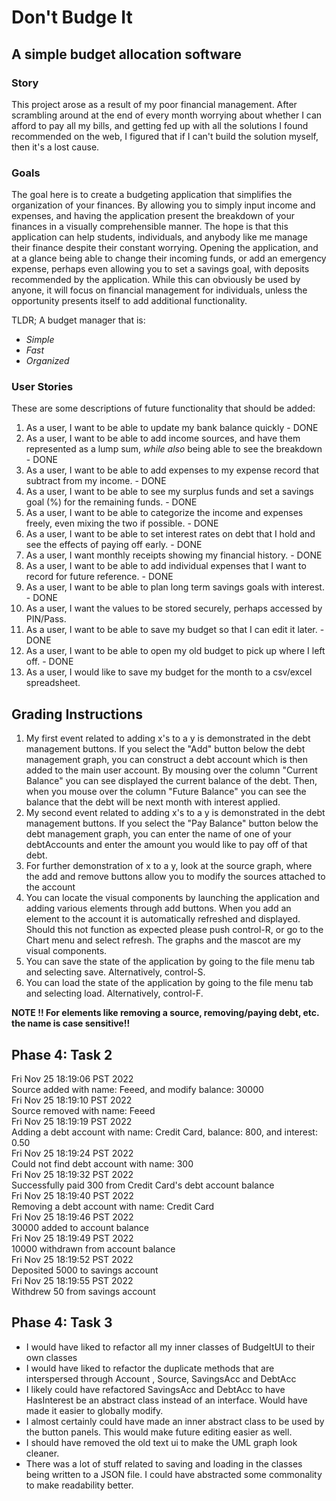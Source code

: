 # Don't Budge It

## A simple budget allocation software

### Story
This project arose as a result of my poor financial management. After scrambling around at the end of
every month worrying about whether I can afford to pay all my bills, and getting fed up with all the
solutions I found recommended on the web, I figured that if I can't build the solution myself, then
it's a lost cause.


### Goals
The goal here is to create a budgeting application that simplifies the organization of your finances.
By allowing you to simply input income and expenses, and having the application present the breakdown of your
finances in a visually comprehensible manner. The hope is that this application
can help students, individuals, and anybody like me manage their finance despite their constant worrying.
Opening the application, and at a glance being able to change their incoming funds, or add an emergency expense,
perhaps even allowing you to set a savings goal, with deposits recommended by the application. While this can obviously
be used by anyone, it will focus on financial management for individuals, unless the opportunity presents itself 
to add additional functionality.

TLDR; A budget manager that is:
- *Simple*
- *Fast*
- *Organized*

### User Stories
These are some descriptions of future functionality that should be added:

1. As a user, I want to be able to update my bank balance quickly - DONE
2. As a user, I want to be able to add income sources, and have them represented as a lump sum, *while also* being 
able to see the breakdown - DONE
3. As a user, I want to be able to add expenses to my expense record that subtract from my income. - DONE
4. As a user, I want to be able to see my surplus funds and set a savings goal (%) for the remaining funds. - DONE
5. As a user, I want to be able to categorize the income and expenses freely, even mixing the two if possible. - DONE
6. As a user, I want to be able to set interest rates on debt that I hold and see the effects of paying off early. - DONE
7. As a user, I want monthly receipts showing my financial history. - DONE
8. As a user, I want to be able to add individual expenses that I want to record for future reference. - DONE
9. As a user, I want to be able to plan long term savings goals with interest. - DONE
10. As a user, I want the values to be stored securely, perhaps accessed by PIN/Pass.
11. As a user, I want to be able to save my budget so that I can edit it later. - DONE
12. As a user, I want to be able to open my old budget to pick up where I left off. - DONE
13. As a user, I would like to save my budget for the month to a csv/excel spreadsheet.

## Grading Instructions
1. My first event related to adding x's to a y is demonstrated in the debt management buttons. If you select the "Add"
button below the debt management graph, you can construct a debt account which is then added to the main user account.
By mousing over the column "Current Balance" you can see displayed the current balance of the debt. Then, when you mouse
over the column "Future Balance" you can see the balance that the debt will be next month with interest applied.
2. My second event related to adding x's to a y is demonstrated in the debt management buttons. If you select the 
"Pay Balance" button below the debt management graph, you can enter the name of one of your debtAccounts and enter the
amount you would like to pay off of that debt.
3. For further demonstration of x to a y, look at the source graph, where the add and remove buttons allow you to modify
the sources attached to the account
4. You can locate the visual components by launching the application and adding various elements through add buttons. 
When you add an element to the account it is automatically refreshed and displayed. Should this not function as expected
please push control-R, or go to the Chart menu and select refresh. The graphs and the mascot are my visual components.
5. You can save the state of the application by going to the file menu tab and selecting save. Alternatively, control-S.
6. You can load the state of the application by going to the file menu tab and selecting load. Alternatively, control-F.

**NOTE !! For elements like removing a source, removing/paying debt, etc. the name is case sensitive!!**

## Phase 4: Task 2
Fri Nov 25 18:19:06 PST 2022  
Source added with name: Feeed, and modify balance: 30000  
Fri Nov 25 18:19:10 PST 2022  
Source removed with name: Feeed  
Fri Nov 25 18:19:19 PST 2022  
Adding a debt account with name: Credit Card, balance: 800, and interest: 0.50  
Fri Nov 25 18:19:24 PST 2022  
Could not find debt account with name: 300  
Fri Nov 25 18:19:32 PST 2022  
Successfully paid 300 from Credit Card's debt account balance  
Fri Nov 25 18:19:40 PST 2022  
Removing a debt account with name: Credit Card  
Fri Nov 25 18:19:46 PST 2022  
30000 added to account balance  
Fri Nov 25 18:19:49 PST 2022  
10000 withdrawn from account balance  
Fri Nov 25 18:19:52 PST 2022  
Deposited 5000 to savings account  
Fri Nov 25 18:19:55 PST 2022  
Withdrew 50 from savings account  

## Phase 4: Task 3

- I would have liked to refactor all my inner classes of BudgeItUI to their own classes
- I would have liked to refactor the duplicate methods that are interspersed through Account
  , Source, SavingsAcc and DebtAcc
- I likely could have refactored SavingsAcc and DebtAcc to have HasInterest be an abstract class
  instead of an interface. Would have made it easier to globally modify.
- I almost certainly could have made an inner abstract class to be used by the button panels. This
  would make future editing easier as well.
- I should have removed the old text ui to make the UML graph look cleaner.
- There was a lot of stuff related to saving and loading in the classes being written to a JSON file. I could have
  abstracted some commonality to make readability better.
